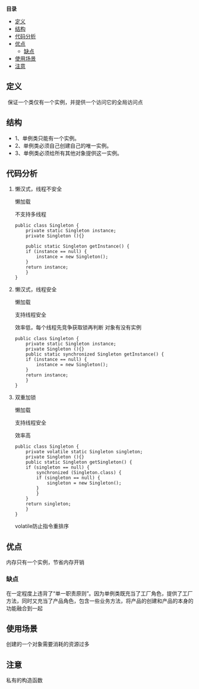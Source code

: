 <!-- START doctoc generated TOC please keep comment here to allow auto update -->
<!-- DON'T EDIT THIS SECTION, INSTEAD RE-RUN doctoc TO UPDATE -->
**目录**

- [定义](#%E5%AE%9A%E4%B9%89)
- [结构](#%E7%BB%93%E6%9E%84)
- [代码分析](#%E4%BB%A3%E7%A0%81%E5%88%86%E6%9E%90)
- [优点](#%E4%BC%98%E7%82%B9)
  - [缺点](#%E7%BC%BA%E7%82%B9)
- [使用场景](#%E4%BD%BF%E7%94%A8%E5%9C%BA%E6%99%AF)
- [注意](#%E6%B3%A8%E6%84%8F)

<!-- END doctoc generated TOC please keep comment here to allow auto update -->


## 定义

​	保证一个类仅有一个实例，并提供一个访问它的全局访问点

## 结构

- 1、单例类只能有一个实例。
- 2、单例类必须自己创建自己的唯一实例。
- 3、单例类必须给所有其他对象提供这一实例。

## 代码分析

1. 懒汉式，线程不安全

   懒加载

   不支持多线程

   ```
   public class Singleton {  
       private static Singleton instance;  
       private Singleton (){}  
     
       public static Singleton getInstance() {  
       if (instance == null) {  
           instance = new Singleton();  
       }  
       return instance;  
       }  
   }
   ```

2. 懒汉式，线程安全

   懒加载

   支持线程安全

   效率低，每个线程先竞争获取锁再判断 对象有没有实例

   ```
   public class Singleton {  
       private static Singleton instance;  
       private Singleton (){}  
       public static synchronized Singleton getInstance() {  
       if (instance == null) {  
           instance = new Singleton();  
       }  
       return instance;  
       }  
   }
   ```

3. 双重加锁

   懒加载

   支持线程安全

   效率高

   ```
   public class Singleton {  
       private volatile static Singleton singleton;  
       private Singleton (){}  
       public static Singleton getSingleton() {  
       if (singleton == null) {  
           synchronized (Singleton.class) {  
           if (singleton == null) {  
               singleton = new Singleton();  
           }  
           }  
       }  
       return singleton;  
       }  
   }
   ```

   volatile防止指令重排序

## 优点

内存只有一个实例，节省内存开销



### 缺点

在一定程度上违背了“单一职责原则”。因为单例类既充当了工厂角色，提供了工厂方法，同时又充当了产品角色，包含一些业务方法，将产品的创建和产品的本身的功能融合到一起



## 使用场景

创建的一个对象需要消耗的资源过多



## 注意

 私有的构造函数